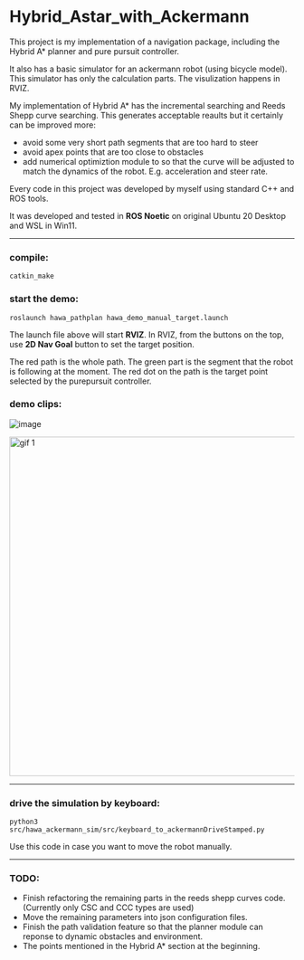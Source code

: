 # Hybrid_Astar_with_Ackermann

This project is my implementation of a navigation package, including the Hybrid A* planner and pure pursuit controller. 

It also has a basic simulator for an ackermann robot (using bicycle model). This simulator has only the calculation parts. The visulization happens in RVIZ. 

My implementation of Hybrid A* has the incremental searching and Reeds Shepp curve searching. This generates acceptable reaults but it certainly can be improved more:
- avoid some very short path segments that are too hard to steer
- avoid apex points that are too close to obstacles
- add numerical optimiztion module to so that the curve will be adjusted to match the dynamics of the robot. E.g. acceleration and steer rate. 

Every code in this project was developed by myself using standard C++ and ROS tools. 

It was developed and tested in **ROS Noetic** on original Ubuntu 20 Desktop and WSL in Win11. 

-----------

### compile:
    catkin_make

### start the demo: 
    roslaunch hawa_pathplan hawa_demo_manual_target.launch

The launch file above will start **RVIZ**. In RVIZ, from the buttons on the top, use **2D Nav Goal** button to set the target position. 

The red path is the whole path. The green part is the segment that the robot is following at the moment. The red dot on
the path is the target point selected by the purepursuit controller. 


### demo clips:


<!--https://github.com/hanmmmmm/Hybrid_Astar_with_Ackermann/assets/35117797/4ce2bd41-bde0-40b6-8ffd-014cb2a9bcab


https://github.com/hanmmmmm/Hybrid_Astar_with_Ackermann/assets/35117797/eb60ac7e-02db-48ab-8b33-a22223d483ac


https://github.com/hanmmmmm/Hybrid_Astar_with_Ackermann/assets/35117797/1bf8b5ec-82de-4ee3-9591-4bf0c4789b31


https://github.com/hanmmmmm/Hybrid_Astar_with_Ackermann/assets/35117797/3a0cf466-5b9a-4048-82b7-246840751ca8
-->

![image]( https://github.com/hanmmmmm/Hybrid_Astar_with_Ackermann/blob/main/demo_images/p1.gif)

<a id="demogif1" href="https://github.com/hanmmmmm/Hybrid_Astar_with_Ackermann/blob/main/demo_images/p1.gif">
    <img src="https://github.com/hanmmmmm/Hybrid_Astar_with_Ackermann/blob/main/demo_images/p1.gif" alt="gif 1" title="case 1" width="600"/>
</a>


----

### drive the simulation by keyboard:
    python3 src/hawa_ackermann_sim/src/keyboard_to_ackermannDriveStamped.py

Use this code in case you want to move the robot manually.

----
### TODO:
- Finish refactoring the remaining parts in the reeds shepp curves code. (Currently only CSC and CCC types are used)
- Move the remaining parameters into json configuration files.
- Finish the path validation feature so that the planner module can reponse to dynamic obstacles and environment.
- The points mentioned in the Hybrid A* section at the beginning. 
